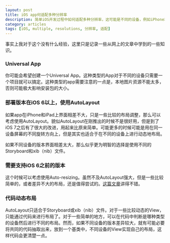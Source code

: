 ```yaml
---
layout: post
title: iOS app何适配多种分辨率
description: 简单iOS开发过程中如何适配多种分辨率，这可能是不同的设备，例如iPhone和iPad
category: articles
tags: [iOS, multiple, resolutions, 分辨率, 适配]
---
```

事实上我对于这个没有什么经验，这里只是记录一些从网上的文章中学到的一些知识。

### Universal App
你可能会希望创建一个Universal App。这种类型的App对于不同的设备只需要一个项目就可以搞定。这种类型的app需要注意的一点是，本地图片资源不能太多，否则可能极大影响安装包的大小。

### 部署版本在iOS 6以上，使用AutoLayout
如果app在iPhone和iPad上界面相差不大，只是一些比较的布局调整，那么可以考虑使用AutoLayout。貌似AutoLayout在刚推出的时候不是很好用，但是到了iOS 7之后有了很大的改进，用起来比原来简单。可能更多的时候可能是用在同一设备屏幕的不同旋转方向上，但是其实也适合于在不同的设备上进行动态地布局。

如果不同设备的版本界面相差太大，那么似乎更为明智的选择是使用不同的Storyboard和xib（nib）文件。

### 需要支持iOS 6之前的版本
这个时候可以考虑使用Auto-resizing。虽然不及AutoLayout强大，但是一些比较简单的，或者差异不大的布局，还是值得尝试的。[这篇文章](http://floatlearning.com/2012/11/designing-for-multiple-screens-in-ios/)讲得不错。

### 代码动态布局
AutoLayout只适合于Storyboard或xib（nib）文件。对于一些比较动态的View，只能通过代码来进行布局了。对于一些简单的地方，可以在代码中判断是哪种类型的设备然后进行不同的布局。然而，如果不同设备的版本差异较大，就有可能必要将共同的代码抽取出来，放到一个基类中，不同设备的View实现自己的布局，这样代码会更清楚一点。
